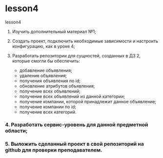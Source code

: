 # lesson4
lesson4

1. Изучить дополнительный материал №1;

2. Создать проект, подключить необходимые зависимости и настроить конфигурацию, как в уроке 4;

3. Разработать репозитории для сущностей, созданных в ДЗ 2, которые смогли бы обеспечить:
	- добавление объявления;
	- удаление объявления;
	- получения объявления по id;
	- обновление атрибутов объявления;
	- получение всех объявлений;
	- получение всех объявлений из данной категории;
	- получение компании, которой принадлежит данное объявление;
	- получение компании по id;
	- получение всех категорий.

### 4. Разработать сервис-уровень для данной предметной области;

### 5. Выложить сделанный проект в свой репозиторий на github для проверки преподавателем.